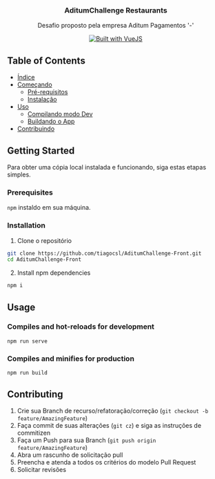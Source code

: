 <p align="center">
  <h3 align="center">AditumChallenge Restaurants</h3>
  <p align="center">
    Desafio proposto pela empresa Aditum Pagamentos '-' 
  </p>
  <p align="center">
    <a href="https://nextjs.org/">
      <img src="https://img.shields.io/badge/MADE%20WITH-VUE-42a97a?style=for-the-badge&labelColor=35495d" alt="Built with VueJS">
    </a>
  </p>
</p>

<!-- TABLE OF CONTENTS -->

## Table of Contents

- [Índice](#table-of-contents)
- [Começando](#getting-started)
  - [Pré-requisitos](#prerequisites)
  - [Instalação](#installation)
- [Uso](#usage)
  - [Compilando modo Dev](#compiles-and-hot-reloads-for-development)
  - [Buildando o App](#compiles-and-minifies-for-production)
- [Contribuindo](#contributing)

<!-- ABOUT THE PROJECT -->

## Getting Started

Para obter uma cópia local instalada e funcionando, siga estas etapas simples.

### Prerequisites

`npm` instaldo em sua máquina.

### Installation

1. Clone o repositório

```sh
git clone https://github.com/tiagocsl/AditumChallenge-Front.git
cd AditumChallenge-Front
```

2. Install npm dependencies

```sh
npm i
```

## Usage

### Compiles and hot-reloads for development

```
npm run serve
```

### Compiles and minifies for production

```
npm run build
```

## Contributing

1. Crie sua Branch de recurso/refatoração/correção (`git checkout -b feature/AmazingFeature`)
2. Faça commit de suas alterações (`git cz`) e siga as instruções de commitizen
3. Faça um Push para sua Branch (`git push origin feature/AmazingFeature`)
4. Abra um rascunho de solicitação pull
5. Preencha e atenda a todos os critérios do modelo Pull Request
6. Solicitar revisões

